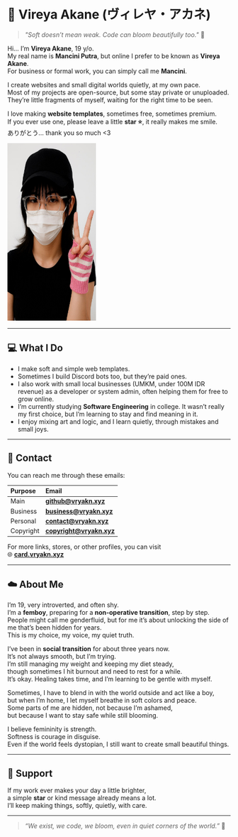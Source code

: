 # 🌷 Vireya Akane (ヴィレヤ・アカネ)

> *"Soft doesn’t mean weak. Code can bloom beautifully too."* 🌸  

Hi... I’m **Vireya Akane**, 19 y/o.  
My real name is **Mancini Putra**, but online I prefer to be known as **Vireya Akane**.  
For business or formal work, you can simply call me **Mancini**.  

I create websites and small digital worlds quietly, at my own pace.  
Most of my projects are open-source, but some stay private or unuploaded.  
They’re little fragments of myself, waiting for the right time to be seen.  

I love making **website templates**, sometimes free, sometimes premium.  
If you ever use one, please leave a little **star ⭐**, it really makes me smile.  
ありがとう... thank you so much <3  

<p align="left">
  <img src="https://github.com/manciniputra28/manciniputra28/blob/main/pfp.jpg?raw=true" 
       width="200" height="400" 
       alt="Vireya Akane Profile Picture">
</p>

---

## 💻 What I Do
- I make soft and simple web templates.  
- Sometimes I build Discord bots too, but they’re paid ones.  
- I also work with small local businesses (UMKM, under 100M IDR revenue) as a developer or system admin, often helping them for free to grow online.  
- I’m currently studying **Software Engineering** in college. It wasn’t really my first choice, but I’m learning to stay and find meaning in it.  
- I enjoy mixing art and logic, and I learn quietly, through mistakes and small joys.  

---

## 💌 Contact
You can reach me through these emails:

| Purpose | Email |
|:--|:--|
| Main | **github@vryakn.xyz** |
| Business | **business@vryakn.xyz** |
| Personal | **contact@vryakn.xyz** |
| Copyright | **copyright@vryakn.xyz** |

For more links, stores, or other profiles, you can visit  
🌐 [**card.vryakn.xyz**](https://card.vryakn.xyz)

---

## ☁️ About Me
I’m 19, very introverted, and often shy.  
I’m a **femboy**, preparing for a **non-operative transition**, step by step.  
People might call me genderfluid, but for me it’s about unlocking the side of me that’s been hidden for years.  
This is my choice, my voice, my quiet truth.  

I’ve been in **social transition** for about three years now.  
It’s not always smooth, but I’m trying.  
I’m still managing my weight and keeping my diet steady,  
though sometimes I hit burnout and need to rest for a while.  
It’s okay. Healing takes time, and I’m learning to be gentle with myself.  

Sometimes, I have to blend in with the world outside and act like a boy,  
but when I’m home, I let myself breathe in soft colors and peace.  
Some parts of me are hidden, not because I’m ashamed,  
but because I want to stay safe while still blooming.  

I believe femininity is strength.  
Softness is courage in disguise.  
Even if the world feels dystopian, I still want to create small beautiful things.  

---

## 💖 Support
If my work ever makes your day a little brighter,  
a simple **star** or kind message already means a lot.  
I’ll keep making things, softly, quietly, with care.  

---

> *“We exist, we code, we bloom, even in quiet corners of the world.”* 🌸
